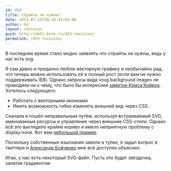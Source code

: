 ```yaml
---
id: 454
title: Спрайты не нужны!
date: 2013-07-25T20:18:41+03:00
author: h4
layout: revision
guid: http://mkhl.brnv.ru/453-revision/
permalink: /453-revision/
---
```

В последнее время стало модно заявлять что спрайты не нужны, ведь у нас есть svg.

Я сам давно и преданно люблю векторную графику и необычайно рад, что теперь можно использовать её в полный рост (если вам не нужно поддерживать IE8). Однако запросы вида «svg background image» не приводили ни к чему, что было бы интереснее [заметки Криса Койера](http://css-tricks.com/using-svg/). Хотелось следующего:

  * Работать с векторными иконками
  * Иметь возможность гибко изменять внешний вид через CSS.

Сначала я пошёл неправильным путём, используя встраиваемый SVG, именованные ресурсы и управление через внешние CSS-стили. Однако всё это выглядело крайне коряво и имело неприятную проблему с display:none. Вот вам [небольшой пример](http://codepen.io/h4/pen/HDfej).

Поскольку собственные изыскания завели в тупик, я задал вопрос в твиттере и [Александр Бойченко](https://twitter.com/banzalik) мне всё доступно объяснил.

Итак, у нас есть некоторый SVG-файл. Пусть это будет звёздочка, залитая градиентом: